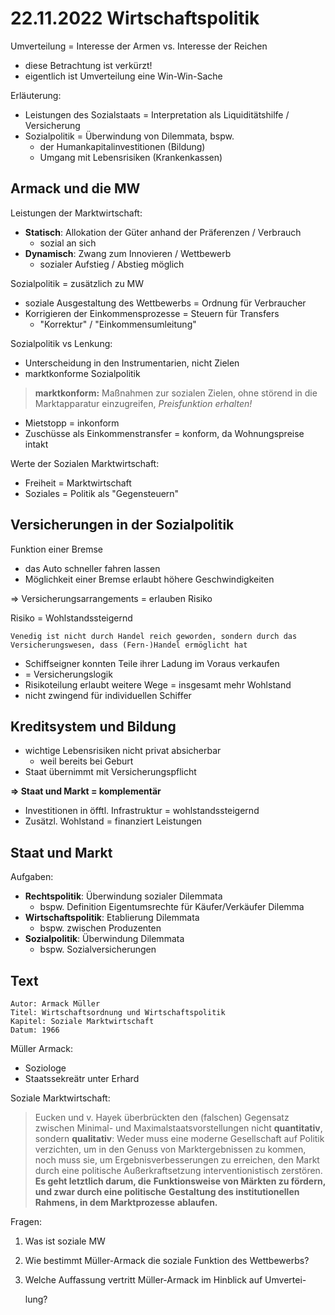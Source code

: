 # 22.11.2022 Wirtschaftspolitik



Umverteilung = Interesse der Armen vs. Interesse der Reichen

- diese Betrachtung ist verkürzt!
- eigentlich ist Umverteilung eine Win-Win-Sache



Erläuterung:

- Leistungen des Sozialstaats = Interpretation als Liquiditätshilfe / Versicherung
- Sozialpolitik = Überwindung von Dilemmata, bspw. 
    - der Humankapitalinvestitionen (Bildung)
    - Umgang mit Lebensrisiken (Krankenkassen)

## Armack und die MW

Leistungen der Marktwirtschaft:

- **Statisch**: Allokation der Güter anhand der Präferenzen / Verbrauch
    - sozial an sich
- **Dynamisch**: Zwang zum Innovieren / Wettbewerb
    - sozialer Aufstieg / Abstieg möglich



Sozialpolitik = zusätzlich zu MW

- soziale Ausgestaltung des Wettbewerbs = Ordnung für Verbraucher
- Korrigieren der Einkommensprozesse = Steuern für Transfers
    - "Korrektur" / "Einkommensumleitung"



Sozialpolitik vs Lenkung:

- Unterscheidung in den Instrumentarien, nicht Zielen
- marktkonforme Sozialpolitik



> **marktkonform:** Maßnahmen zur sozialen Zielen, ohne störend in die Marktapparatur einzugreifen, *Preisfunktion erhalten!*

- Mietstopp = inkonform
- Zuschüsse als Einkommenstransfer = konform, da Wohnungspreise intakt



Werte der Sozialen Marktwirtschaft: 

- Freiheit = Marktwirtschaft
- Soziales = Politik als "Gegensteuern"



## Versicherungen in der Sozialpolitik

Funktion einer Bremse

- das Auto schneller fahren lassen
- Möglichkeit einer Bremse erlaubt höhere Geschwindigkeiten

=> Versicherungsarrangements = erlauben Risiko

Risiko = Wohlstandssteigernd

```
Venedig ist nicht durch Handel reich geworden, sondern durch das Versicherungswesen, dass (Fern-)Handel ermöglicht hat
```

- Schiffseigner konnten Teile ihrer Ladung im Voraus verkaufen
- = Versicherungslogik
- Risikoteilung erlaubt weitere Wege = insgesamt mehr Wohlstand 
- nicht zwingend für individuellen Schiffer



## Kreditsystem und Bildung

- wichtige Lebensrisiken nicht privat absicherbar
    - weil bereits bei Geburt
- Staat übernimmt mit Versicherungspflicht



**=> Staat und Markt = komplementär**

- Investitionen in öfftl. Infrastruktur = wohlstandssteigernd
- Zusätzl. Wohlstand = finanziert Leistungen



## Staat und Markt

Aufgaben:

- **Rechtspolitik**: Überwindung sozialer Dilemmata
    - bspw. Definition Eigentumsrechte für Käufer/Verkäufer Dilemma
- **Wirtschaftspolitik**: Etablierung Dilemmata
    - bspw. zwischen Produzenten
- **Sozialpolitik**: Überwindung Dilemmata
    - bspw. Sozialversicherungen




## Text

```
Autor: Armack Müller
Titel: Wirtschaftsordnung und Wirtschaftspolitik
Kapitel: Soziale Marktwirtschaft
Datum: 1966
```

Müller Armack:

- Soziologe
- Staatssekreätr unter Erhard

Soziale Marktwirtschaft:

> Eucken und v. Hayek überbrückten den (falschen) Gegensatz zwischen
> Minimal- und Maximalstaatsvorstellungen nicht **quantitativ**, sondern
> **qualitativ**: Weder muss eine moderne Gesellschaft auf Politik verzichten, um
> in den Genuss von Marktergebnissen zu kommen, noch muss sie, um
> Ergebnisverbesserungen zu erreichen, den Markt durch eine politische
> Außerkraftsetzung interventionistisch zerstören. **Es geht letztlich darum, die**
> **Funktionsweise von Märkten zu fördern, und zwar durch eine politische**
> **Gestaltung des institutionellen Rahmens, in dem Marktprozesse**
> **ablaufen.**

Fragen:

1. Was ist soziale MW

2. Wie bestimmt Müller-Armack die soziale Funktion des Wettbewerbs?

3. Welche Auffassung vertritt Müller-Armack im Hinblick auf Umvertei-

    lung?